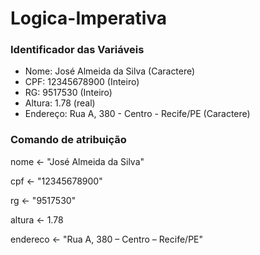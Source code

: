 # Logica-Imperativa

### Identificador das Variáveis

- Nome: José Almeida da Silva (Caractere)
- CPF: 12345678900 (Inteiro)
- RG: 9517530 (Inteiro)
- Altura: 1.78 (real)
- Endereço: Rua A, 380 - Centro - Recife/PE (Caractere)

### Comando de atribuição

nome <- "José Almeida da Silva" 

cpf <- "12345678900" 

rg <- "9517530" 

altura <- 1.78 

endereco <- "Rua A, 380 – Centro – Recife/PE"